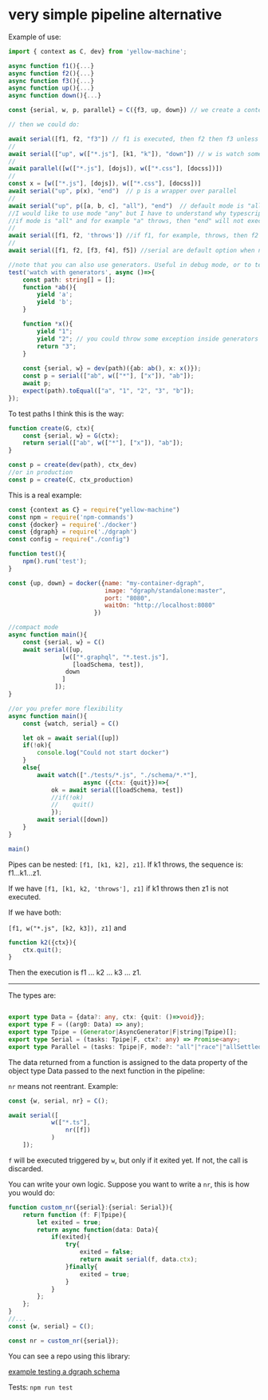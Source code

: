 # very simple pipeline alternative

Example of use:

```ts
import { context as C, dev} from 'yellow-machine';

async function f1(){...}
async function f2(){...}
async function f3(){...}
async function up(){...}
async function down(){...}

const {serial, w, p, parallel} = C({f3, up, down}) // we create a context given a namespace

// then we could do:

await serial([f1, f2, "f3"]) // f1 is executed, then f2 then f3 unless exception ("f3" is in the context)
//
await serial(["up", w(["*.js"], [k1, "k"]), "down"]) // w is watch some files and do the task associated ([k1, "k"]). If pressed key 'q', by exception or programmatically quit(), then we get out of watch and "down" is executed.
//
await parallel([w(["*.js"], [dojs]), w(["*.css"], [docss])])
//
const x = [w(["*.js"], [dojs]), w(["*.css"], [docss])]
await serial("up", p(x), "end")  // p is a wrapper over parallel
//
await serial("up", p([a, b, c], "all"), "end")  // default mode is "all". Possible values are: "all"|"race"|"allSettled"
//I would like to use mode "any" but I have to understand why typescript doesn't let me. I will study this issue
//if mode is "all" and for example "a" throws, then "end" will not execute.
//
await serial([f1, f2, 'throws']) //if f1, for example, throws, then f2 is not executed and the exception is raised
//
await serial([f1, f2, [f3, f4], f5]) //serial are default option when nested array is encountered

//note that you can also use generators. Useful in debug mode, or to test paths mocking real functions with generators
test('watch with generators', async ()=>{
    const path: string[] = [];
    function *ab(){
        yield 'a';
        yield 'b';
    }

    function *x(){
        yield "1";
        yield "2"; // you could throw some exception inside generators and outer w will stop immediately
        return "3";
    }
  
    const {serial, w} = dev(path)({ab: ab(), x: x()});
    const p = serial(["ab", w(["*"], ["x"]), "ab"]);
    await p;
    expect(path).toEqual(["a", "1", "2", "3", "b"]);
});
```

To test paths I think this is the way:

```js
function create(G, ctx){
    const {serial, w} = G(ctx);
    return serial(["ab", w(["*"], ["x"]), "ab"]); 
}

const p = create(dev(path), ctx_dev)
//or in production
const p = create(C, ctx_production)
```

This is a real example:

```js
const {context as C} = require("yellow-machine")
const npm = require('npm-commands')
const {docker} = require('./docker')
const {dgraph} = require('./dgraph')
const config = require("./config")

function test(){
    npm().run('test');
}

const {up, down} = docker({name: "my-container-dgraph", 
                           image: "dgraph/standalone:master", 
                           port: "8080", 
                           waitOn: "http://localhost:8080"
                        })

//compact mode
async function main(){
    const {serial, w} = C()
    await serial([up, 
               [w(["*.graphql", "*.test.js"], 
                  [loadSchema, test]), 
                down
               ]
             ]);
}

//or you prefer more flexibility
async function main(){
    const {watch, serial} = C()

    let ok = await serial([up])
    if(!ok){
        console.log("Could not start docker")
    }
    else{
        await watch(["./tests/*.js", "./schema/*.*"],  
                     async ({ctx: {quit}})=>{
            ok = await serial([loadSchema, test]) 
            //if(!ok)   
            //    quit()
            });
        await serial([down])
    }
}

main()
```

Pipes can be nested: `[f1, [k1, k2], z1]`. If k1 throws, the sequence is: f1...k1...z1.

If we have `[f1, [k1, k2, 'throws'], z1]` if k1 throws then z1 is not executed.

If we have both: 

`[f1, w("*.js", [k2, k3]), z1]` and

```js
function k2({ctx}){
    ctx.quit();
}
```

Then the execution is f1 ... k2 ... k3 ... z1.

---

The types are:

```ts

export type Data = {data?: any, ctx: {quit: ()=>void}};
export type F = ((arg0: Data) => any);
export type Tpipe = (Generator|AsyncGenerator|F|string|Tpipe)[];
export type Serial = (tasks: Tpipe|F, ctx?: any) => Promise<any>;
export type Parallel = (tasks: Tpipe|F, mode?: "all"|"race"|"allSettled", ctx?: any) => Promise<any>;
```

The data returned from a function is assigned to the data property of the object type Data passed to the next function in the pipeline:

`nr` means not reentrant. Example:

```ts
const {w, serial, nr} = C();

await serial([
            w(["*.ts"], 
                nr([f])
            )
    ]);
```

`f` will be executed triggered by `w`, but only if it exited yet. If not, the call is discarded.

You can write your own logic. Suppose you want to write a `nr`, this is how you would do:

```ts
function custom_nr({serial}:{serial: Serial}){
    return function (f: F|Tpipe){
        let exited = true;
        return async function(data: Data){
            if(exited){
                try{
                    exited = false;
                    return await serial(f, data.ctx);
                }finally{
                    exited = true;
                }
            }
        };
    };
}
//...
const {w, serial} = C();

const nr = custom_nr({serial});
```

You can see a repo using this library:

[example testing a dgraph schema](https://github.com/yellowmachine/example-test-your-dgraph)

Tests: `npm run test`